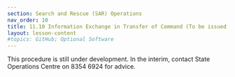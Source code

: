 ```yaml
---
section: Search and Rescue (SAR) Operations
nav_order: 10
title: 11.10 Information Exchange in Transfer of Command (To be issued)
layout: lesson-content
#topics: GitHub; Optional Software
---
```


This procedure is still under development. In the interim, contact State Operations Centre on 8354 6924 for advice.